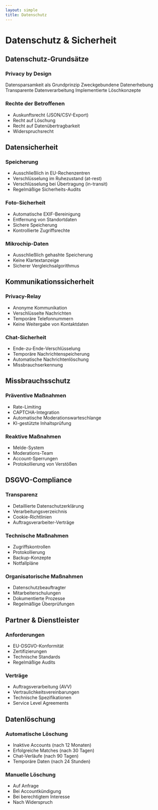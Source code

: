 ```yaml
---
layout: simple
title: Datenschutz
---
```


# Datenschutz & Sicherheit

## Datenschutz-Grundsätze

### Privacy by Design
 Datensparsamkeit als Grundprinzip
 Zweckgebundene Datenerhebung
 Transparente Datenverarbeitung
 Implementierte Löschkonzepte

### Rechte der Betroffenen
- Auskunftsrecht (JSON/CSV-Export)
- Recht auf Löschung
- Recht auf Datenübertragbarkeit
- Widerspruchsrecht

## Datensicherheit

### Speicherung
- Ausschließlich in EU-Rechenzentren
- Verschlüsselung im Ruhezustand (at-rest)
- Verschlüsselung bei Übertragung (in-transit)
- Regelmäßige Sicherheits-Audits

### Foto-Sicherheit
- Automatische EXIF-Bereinigung
- Entfernung von Standortdaten
- Sichere Speicherung
- Kontrollierte Zugriffsrechte

### Mikrochip-Daten
- Ausschließlich gehashte Speicherung
- Keine Klartextanzeige
- Sicherer Vergleichsalgorithmus

## Kommunikationssicherheit

### Privacy-Relay
- Anonyme Kommunikation
- Verschlüsselte Nachrichten
- Temporäre Telefonnummern
- Keine Weitergabe von Kontaktdaten

### Chat-Sicherheit
- Ende-zu-Ende-Verschlüsselung
- Temporäre Nachrichtenspeicherung
- Automatische Nachrichtenlöschung
- Missbrauchserkennung

## Missbrauchsschutz

### Präventive Maßnahmen
- Rate-Limiting
- CAPTCHA-Integration
- Automatische Moderationswarteschlange
- KI-gestützte Inhaltsprüfung

### Reaktive Maßnahmen
- Melde-System
- Moderations-Team
- Account-Sperrungen
- Protokollierung von Verstößen

## DSGVO-Compliance

### Transparenz
- Detaillierte Datenschutzerklärung
- Verarbeitungsverzeichnis
- Cookie-Richtlinien
- Auftragsverarbeiter-Verträge

### Technische Maßnahmen
- Zugriffskontrollen
- Protokollierung
- Backup-Konzepte
- Notfallpläne

### Organisatorische Maßnahmen
- Datenschutzbeauftragter
- Mitarbeiterschulungen
- Dokumentierte Prozesse
- Regelmäßige Überprüfungen

## Partner & Dienstleister

### Anforderungen
- EU-DSGVO-Konformität
- Zertifizierungen
- Technische Standards
- Regelmäßige Audits

### Verträge
- Auftragsverarbeitung (AVV)
- Vertraulichkeitsvereinbarungen
- Technische Spezifikationen
- Service Level Agreements

## Datenlöschung

### Automatische Löschung
- Inaktive Accounts (nach 12 Monaten)
- Erfolgreiche Matches (nach 30 Tagen)
- Chat-Verläufe (nach 90 Tagen)
- Temporäre Daten (nach 24 Stunden)

### Manuelle Löschung
- Auf Anfrage
- Bei Accountkündigung
- Bei berechtigtem Interesse
- Nach Widerspruch
